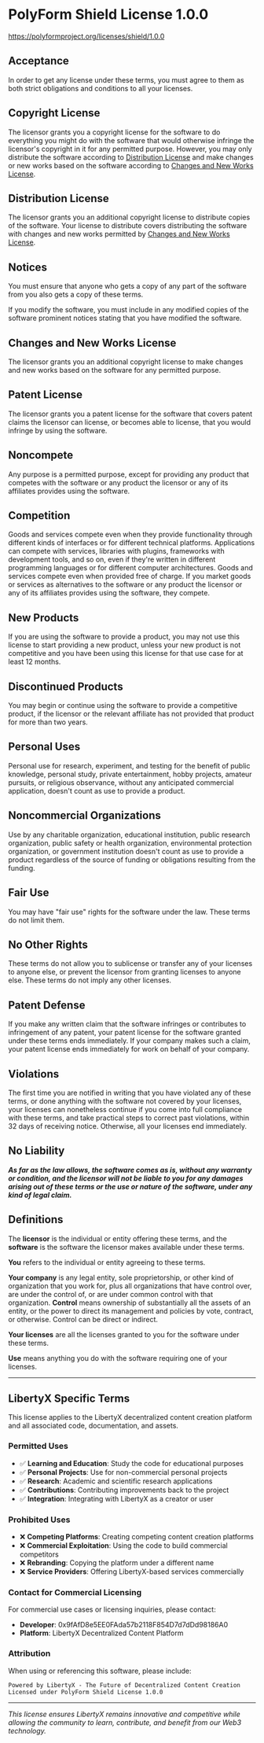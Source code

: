 # PolyForm Shield License 1.0.0

<https://polyformproject.org/licenses/shield/1.0.0>

## Acceptance

In order to get any license under these terms, you must agree to them as both strict obligations and conditions to all your licenses.

## Copyright License

The licensor grants you a copyright license for the software to do everything you might do with the software that would otherwise infringe the licensor's copyright in it for any permitted purpose. However, you may only distribute the software according to [Distribution License](#distribution-license) and make changes or new works based on the software according to [Changes and New Works License](#changes-and-new-works-license).

## Distribution License

The licensor grants you an additional copyright license to distribute copies of the software. Your license to distribute covers distributing the software with changes and new works permitted by [Changes and New Works License](#changes-and-new-works-license).

## Notices

You must ensure that anyone who gets a copy of any part of the software from you also gets a copy of these terms.

If you modify the software, you must include in any modified copies of the software prominent notices stating that you have modified the software.

## Changes and New Works License

The licensor grants you an additional copyright license to make changes and new works based on the software for any permitted purpose.

## Patent License

The licensor grants you a patent license for the software that covers patent claims the licensor can license, or becomes able to license, that you would infringe by using the software.

## Noncompete

Any purpose is a permitted purpose, except for providing any product that competes with the software or any product the licensor or any of its affiliates provides using the software.

## Competition

Goods and services compete even when they provide functionality through different kinds of interfaces or for different technical platforms. Applications can compete with services, libraries with plugins, frameworks with development tools, and so on, even if they're written in different programming languages or for different computer architectures. Goods and services compete even when provided free of charge. If you market goods or services as alternatives to the software or any product the licensor or any of its affiliates provides using the software, they compete.

## New Products

If you are using the software to provide a product, you may not use this license to start providing a new product, unless your new product is not competitive and you have been using this license for that use case for at least 12 months.

## Discontinued Products

You may begin or continue using the software to provide a competitive product, if the licensor or the relevant affiliate has not provided that product for more than two years.

## Personal Uses

Personal use for research, experiment, and testing for the benefit of public knowledge, personal study, private entertainment, hobby projects, amateur pursuits, or religious observance, without any anticipated commercial application, doesn't count as use to provide a product.

## Noncommercial Organizations

Use by any charitable organization, educational institution, public research organization, public safety or health organization, environmental protection organization, or government institution doesn't count as use to provide a product regardless of the source of funding or obligations resulting from the funding.

## Fair Use

You may have "fair use" rights for the software under the law. These terms do not limit them.

## No Other Rights

These terms do not allow you to sublicense or transfer any of your licenses to anyone else, or prevent the licensor from granting licenses to anyone else. These terms do not imply any other licenses.

## Patent Defense

If you make any written claim that the software infringes or contributes to infringement of any patent, your patent license for the software granted under these terms ends immediately. If your company makes such a claim, your patent license ends immediately for work on behalf of your company.

## Violations

The first time you are notified in writing that you have violated any of these terms, or done anything with the software not covered by your licenses, your licenses can nonetheless continue if you come into full compliance with these terms, and take practical steps to correct past violations, within 32 days of receiving notice. Otherwise, all your licenses end immediately.

## No Liability

***As far as the law allows, the software comes as is, without any warranty or condition, and the licensor will not be liable to you for any damages arising out of these terms or the use or nature of the software, under any kind of legal claim.***

## Definitions

The **licensor** is the individual or entity offering these terms, and the **software** is the software the licensor makes available under these terms.

**You** refers to the individual or entity agreeing to these terms.

**Your company** is any legal entity, sole proprietorship, or other kind of organization that you work for, plus all organizations that have control over, are under the control of, or are under common control with that organization. **Control** means ownership of substantially all the assets of an entity, or the power to direct its management and policies by vote, contract, or otherwise. Control can be direct or indirect.

**Your licenses** are all the licenses granted to you for the software under these terms.

**Use** means anything you do with the software requiring one of your licenses.

---

## LibertyX Specific Terms

This license applies to the LibertyX decentralized content creation platform and all associated code, documentation, and assets.

### Permitted Uses
- ✅ **Learning and Education**: Study the code for educational purposes
- ✅ **Personal Projects**: Use for non-commercial personal projects
- ✅ **Research**: Academic and scientific research applications
- ✅ **Contributions**: Contributing improvements back to the project
- ✅ **Integration**: Integrating with LibertyX as a creator or user

### Prohibited Uses
- ❌ **Competing Platforms**: Creating competing content creation platforms
- ❌ **Commercial Exploitation**: Using the code to build commercial competitors
- ❌ **Rebranding**: Copying the platform under a different name
- ❌ **Service Providers**: Offering LibertyX-based services commercially

### Contact for Commercial Licensing
For commercial use cases or licensing inquiries, please contact:
- **Developer**: 0x9fAfD8e5EE0FAda57b2118F854D7d7dDd98186A0
- **Platform**: LibertyX Decentralized Content Platform

### Attribution
When using or referencing this software, please include:
```
Powered by LibertyX - The Future of Decentralized Content Creation
Licensed under PolyForm Shield License 1.0.0
```

---

*This license ensures LibertyX remains innovative and competitive while allowing the community to learn, contribute, and benefit from our Web3 technology.*